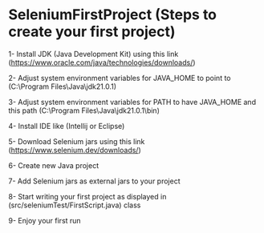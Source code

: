 # SeleniumFirstProject (Steps to create your first project)
1- Install JDK (Java Development Kit) using this link (https://www.oracle.com/java/technologies/downloads/)

2- Adjust system environment variables for JAVA_HOME to point to (C:\Program Files\Java\jdk21.0.1)

3- Adjust system environment variables for PATH to have JAVA_HOME and this path (C:\Program Files\Java\jdk21.0.1\bin)

4- Install IDE like (Intellij or Eclipse)

5- Download Selenium jars using this link (https://www.selenium.dev/downloads/)

6- Create new Java project

7- Add Selenium jars as external jars to your project

8- Start writing your first project as displayed in (src/seleniumTest/FirstScript.java) class

9- Enjoy your first run
